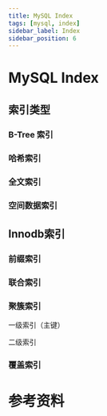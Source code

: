 ```yaml
---
title: MySQL Index
tags: [mysql, index]
sidebar_label: Index
sidebar_position: 6
---
```


# MySQL Index

## 索引类型

### B-Tree 索引

### 哈希索引

### 全文索引

### 空间数据索引

## Innodb索引

### 前缀索引

### 联合索引

### 聚簇索引

一级索引（主键）

二级索引

### 覆盖索引

# 参考资料
